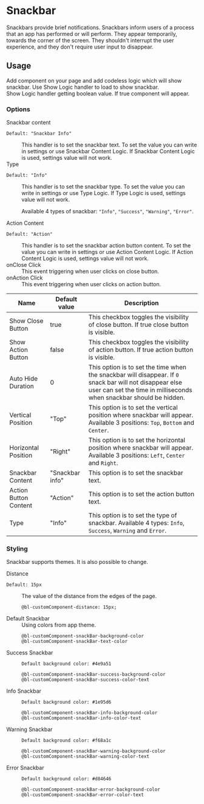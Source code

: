 # Snackbar

Snackbars provide brief notifications. Snackbars inform users of a process that an app has performed or will perform.
They appear temporarily, towards the corner of the screen. They shouldn't interrupt the user experience, and they don't
require user input to disappear.

## Usage

Add component on your page and add codeless logic which will show snackbar. Use Show Logic handler to load to show
snackbar.    
Show Logic handler getting boolean value. If true component will appear.

### Options

<dl>
<dt>Snackbar content</dt>

    Default: "Snackbar Info"

<dd>This handler is to set the snackbar text. 
To set the value you can write in settings or use Snackbar Content Logic.
If Snackbar Content Logic is used, settings value will not work.</dd>

<dt>Type</dt>

    Default: "Info"

<dd>This handler is to set the snackbar type.
To set the value you can write in settings or use Type Logic.
If Type Logic is used, settings value will not work.

Available 4 types of snackbar: `"Info"`, `"Success"`, `"Warning"`, `"Error"`.
</dd>
<dt>Action Content</dt>

    Default: "Action"

<dd>This handler is to set the snackbar action button content.
To set the value you can write in settings or use Action Content Logic.
If Action Content Logic is used, settings value will not work.</dd>
<dt>onClose Click</dt>
<dd>This event triggering when user clicks on close button.</dd>
<dt>onAction Click</dt>
<dd>This event triggering when user clicks on action button.</dd>
</dl>

| Name                    | Default value   | Description                                                                                                                                                                     |
|-------------------------|-----------------|---------------------------------------------------------------------------------------------------------------------------------------------------------------------------------|
| Show Close Button       | true            | This checkbox toggles the visibility of close button. If true close button is visible.                                                                                          |
| Show Action Button      | false           | This checkbox toggles the visibility of action button. If true action button is visible.                                                                                        |
| Auto Hide Duration      | 0               | This option is to set the time when the snackbar will disappear. If `0` snack bar will not disappear else user can set the time in milliseconds when snackbar should be hidden. |
| Vertical Position       | "Top"           | This option is to set the vertical position where snackbar will appear. Available 3 positions: `Top`, `Bottom` and `Center`.                                                    |
| Horizontal Position     | "Right"         | This option is to set the horizontal position where snackbar will appear. Available 3 positions: `Left`, `Center` and `Right`.                                                  |
| Snackbar Content        | "Snackbar info" | This option is to set the snackbar text.                                                                                                                                        |
| Action Button Content   | "Action"        | This option is to set the action button text.                                                                                                                                   |
| Type                    | "Info"          | This option is to set the type of snackbar. Available 4 types: `Info`, `Success`, `Warning` and `Error`.                                                                        |

### Styling

Snackbar supports themes. It is also possible to change.
<dl>
<dt>Distance</dt>

    Default: 15px

<dd>The value of the distance from the edges of the page.

    @bl-customComponent-distance: 15px;

</dd>
<dt>Default Snackbar</dt>
<dd>Using colors from app theme.

    @bl-customComponent-snackBar-background-color
    @bl-customComponent-snackBar-text-color

</dd>
<dt>Success Snackbar</dt>
<dd>

    Default background color: #4e9a51 

    @bl-customComponent-snackBar-success-background-color
    @bl-customComponent-snackBar-success-color-text

</dd>

<dt>Info Snackbar</dt>
<dd>

    Default background color: #1e95d6

    @bl-customComponent-snackBar-info-background-color
    @bl-customComponent-snackBar-info-color-text

</dd>
<dt>Warning Snackbar</dt>
<dd>

    Default background color: #f68a1c

    @bl-customComponent-snackBar-warning-background-color
    @bl-customComponent-snackBar-warning-color-text

</dd>
<dt>Error Snackbar</dt>
<dd>

    Default background color: #d84646

    @bl-customComponent-snackBar-error-background-color
    @bl-customComponent-snackBar-error-color-text

</dd>

</dl>